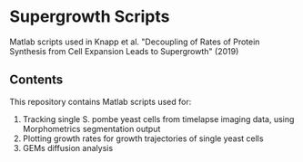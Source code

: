 # Supergrowth Scripts
Matlab scripts used in Knapp et al. "Decoupling of Rates of Protein Synthesis from Cell Expansion Leads to Supergrowth" (2019)

## Contents

This repository contains Matlab scripts used for:

1. Tracking single S. pombe yeast cells from timelapse imaging data, using Morphometrics segmentation output 
2. Plotting growth rates for growth trajectories of single yeast cells
3. GEMs diffusion analysis

